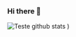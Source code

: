 ### Hi there 👋

![Teste github stats](https://github-readme-stats.vercel.app/api?username=mateusvgarcia&show_icons=true&theme=synthwave)
)
